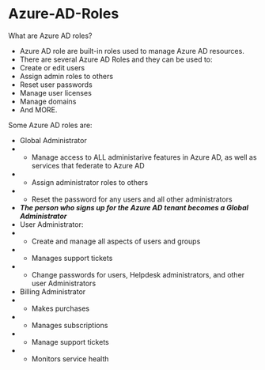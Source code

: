 # Azure-AD-Roles

What are Azure AD roles?

- Azure AD role are built-in roles used to manage Azure AD resources. 
- There are several Azure AD Roles and they can be used to:
- Create or edit users
- Assign admin roles to others
- Reset user passwords
- Manage user licenses
- Manage domains
- And MORE.

Some Azure AD roles are:
- Global Administrator
- - Manage access to ALL administarive features in Azure AD, as well as services that federate to Azure AD
- - Assign administrator roles to others
- - Reset the password for any users and all other administrators
- <strong> <em> The person who signs up for the Azure AD tenant becomes a Global Administrator </strong> </em>
- User Administrator:
- - Create and manage all aspects of users and groups
- - Manages support tickets
- - Change passwords for users, Helpdesk administrators, and other user Administrators
- Billing Administrator
- - Makes purchases
- - Manages subscriptions
- - Manage support tickets
- - Monitors service health
